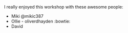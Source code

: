 I really enjoyed this workshop with these awesome people: 
* Miki @mikic387
* Ollie - oliverdhayden :bowtie:
* David

